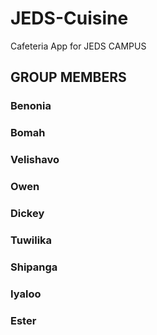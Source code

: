# JEDS-Cuisine
 Cafeteria App for JEDS CAMPUS

## GROUP MEMBERS
### Benonia
### Bomah
### Velishavo
### Owen
### Dickey
### Tuwilika 
### Shipanga
### Iyaloo
### Ester
